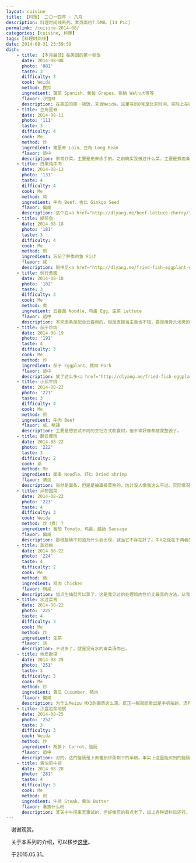 ```yaml
---
layout: cuisine
title: 【料理】 二〇一四年 · 八月
description: 料理时间线系列。本页面约7.5MB。[14 Pic]
permalink: /cuisine-2014-08/
categories: [cuisine, 料理]
tags: [料理时间线]
date: 2014-08-31 23:59:59
dish:
    - title: 【本月最佳】在美国的第一顿饭
      date: 2014-08-08
      photo: '081'
      taste: 3
      difficulty: 3
      cook: Weida
      method: 搅拌
      ingredient: 菠菜 Spanish、葡萄 Grapes、核桃 Walnut等等
      flavor: 沙拉味
      description: 在美国的第一顿饭，来自Weida。这里写的8号是北京时间，实际上在USA只是7号晚上9点左右。蔬菜沙拉是美国传统食物，我觉得这是老外们获取维生素的主要途径？【本月最佳】送给意义重大的一顿饭。
    - title: 豆角里脊
      date: 2014-08-11
      photo: '111'
      taste: 3
      difficulty: 4
      cook: Me
      method: 炒
      ingredient: 猪里脊 Loin、豆角 Long Bean
      flavor: 适中
      description: 家常炒菜，主要是用来练手的。之前确实没做过什么菜，主要是煮面条……
    - title: 白果炖牛肉
      date: 2014-08-13
      photo: '131'
      taste: 4
      difficulty: 4
      cook: Me
      method: 炖
      ingredient: 牛肉 Beef、杏仁 Ginkgo Seed
      flavor: 偏咸
      description: 这个在<a href="http://dlyang.me/beef-lettuce-cherry/">另一个帖子</a>有过描述，就不多写了。
    - title: 糊煎鱼
      date: 2014-08-18
      photo: '181'
      taste: 3
      difficulty: 4
      cook: Me
      method: 煎
      ingredient: 忘记了种类的鱼 Fish
      flavor: 咸
      description: 同样见<a href="http://dlyang.me/fried-fish-eggplant-stew-soup/">另一帖子</a>，其实也没啥可说的啦。
    - title: 例行煮面
      date: 2014-08-18
      photo: '182'
      taste: 3
      difficulty: 3
      cook: Me
      method: 煮
      ingredient: 云吞面 Noodle、鸡蛋 Egg、生菜 Lettuce
      flavor: 适中
      description: 本来面条是配合云吞用的，但是直接当主食也不错，要是用骨头汤煲的话就更棒了。
    - title: 茄子炒肉
      date: 2014-08-19
      photo: '191'
      taste: 4
      difficulty: 3
      cook: Me
      method: 炒
      ingredient: 茄子 Eggplant、猪肉 Pork
      flavor: 适中
      description: 放了这么多<a href="http://dlyang.me/fried-fish-eggplant-stew-soup/">其他帖子</a>的照片，导致我想把以前的日志删掉……
    - title: 小煎牛排
      date: 2014-08-22
      photo: '221'
      taste: 3
      difficulty: 4
      cook: Me
      method: 煎
      ingredient: 牛肉 Beef
      flavor: 咸、稍辣
      description: 主要是想尝试不同的烹饪方式和食材，但不幸好像都被我整毁了。
    - title: 翻云覆雨
      date: 2014-08-22
      photo: '222'
      taste: 3
      difficulty: 2
      cook: 蒸
      method: Me
      ingredient: 面条 Noodle、虾仁 Dried shrimp
      flavor: 清淡
      description: 虽然是面条，但是是被直接蒸熟的，估计没人像我这么干过。实际情况是下面的面条被整的比较烂了，上面的还稍微有点硬。如果蒸的过程中再拌一下就不错，虽然本质上面条就不该这么搞。
    - title: 异物国菜
      date: 2014-08-22
      photo: '223'
      taste: 4
      difficulty: 3
      cook: Weida
      method: 炒（煮）？
      ingredient: 番茄 Tomato、鸡蛋、腊肠 Sausage
      flavor: 偏咸
      description: 那根腊肠不知道为什么会出现，就当它不存在好了。牛X之处在于两者的味道没有任何互相影响。
    - title: 蒸鸡柳
      date: 2014-08-22
      photo: '224'
      taste: 4
      difficulty: 2
      cook: Me
      method: 蒸
      ingredient: 鸡肉 Chicken
      flavor: 稍咸
      description: 加点生抽就可以蒸了，这是我见过的处理鸡肉性价比最高的方法。从我妈那里学的。事实上在家经常这么吃。
    - title: 水过菜背
      date: 2014-08-22
      photo: '225'
      taste: 4
      difficulty: 3
      cook: Me
      method: 炒
      ingredient: 生菜
      flavor: 淡
      description: 不说多了，就是没有水的青菜汤而已。
    - title: 地质勘探
      date: 2014-08-25
      photo: '251'
      taste: 3
      difficulty: 3
      cook: Me
      method: 炒
      ingredient: 黄瓜 Cucumber、猪肉
      flavor: 偏咸
      description: 为什么Meizu MX3的画质这么渣。反正一眼就能看出是手机拍的，连PS都救不回来了，嗯。
    - title: 沙盘岩浆地貌
      date: 2014-08-25
      photo: '252'
      taste: 3
      difficulty: 3
      cook: Weida
      method: 炒
      ingredient: 胡萝卜 Carrot、腊肠
      flavor: 适中
      description: 对的，这的腊肠是上面番茄炒蛋剩下的半根。事实上这里能买到的腊肠有好几种口味，但是没有我家乡那边的风味的。
    - title: 黄油煎牛排
      date: 2014-08-28
      photo: '281'
      taste: 4
      difficulty: 5
      cook: Me
      method: 煎
      ingredient: 牛排 Steak、黄油 Butter
      flavor: 看撒什么粉
      description: 某天中午闲来无事试的，但好像煎的有点老了，加上各种调料后还行。Anyway，我技术不过关。
---
```


　谢谢观赏。

　关于本系列的介绍，可以移步[这里](/cuisine-timeline-series/)。

　于2015.05.31。